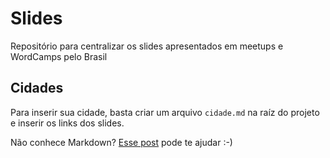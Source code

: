 # Slides
Repositório para centralizar os slides apresentados em meetups e WordCamps pelo Brasil

## Cidades

Para inserir sua cidade, basta criar um arquivo `cidade.md` na raíz do projeto e inserir os links dos slides.

Não conhece Markdown? [Esse post](http://blog.da2k.com.br/2015/02/08/aprenda-markdown/) pode te ajudar :-) 
